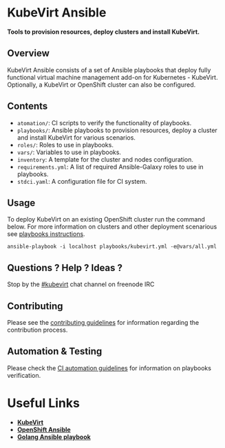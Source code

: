 # KubeVirt Ansible

__Tools to provision resources, deploy clusters and install KubeVirt.__

## Overview

KubeVirt Ansible consists of a set of Ansible playbooks that deploy fully functional virtual machine management add-on for Kubernetes - KubeVirt. Optionally, a KubeVirt or OpenShift cluster can also be configured.

## Contents

* `atomation/`: CI scripts to verify the functionality of playbooks.
* `playbooks/`: Ansible playbooks to provision resources, deploy a cluster and install KubeVirt for various scenarios.
* `roles/`: Roles to use in playbooks.
* `vars/`: Variables to use in playbooks.
* `inventory`: A template for the cluster and nodes configuration.
* `requirements.yml`: A list of required Ansible-Galaxy roles to use in playbooks.
* `stdci.yaml`: A configuration file for CI system.

## Usage

To deploy KubeVirt on an existing OpenShift cluster run the command below. For more information on clusters and other deployment scenarious see [playbooks instructions](./playbooks/README.md).

```
ansible-playbook -i localhost playbooks/kubevirt.yml -e@vars/all.yml
```

## Questions ? Help ? Ideas ?

Stop by the [#kubevirt](https://webchat.freenode.net/?channels=kubevirt) chat channel on freenode IRC

## Contributing

Please see the [contributing guidelines](./CONTRIBUTING.md) for information regarding the contribution process.

## Automation & Testing

Please check the [CI automation guidelines](./automation/README.md) for information on playbooks verification.

# Useful Links
- [**KubeVirt**](https://github.com/kubevirt/kubevirt)
- [**OpenShift Ansible**][openshift-ansible-project]
- [**Golang Ansible playbook**](https://github.com/jlund/ansible-go)

[openshift-ansible-project]: https://github.com/openshift/openshift-ansible
